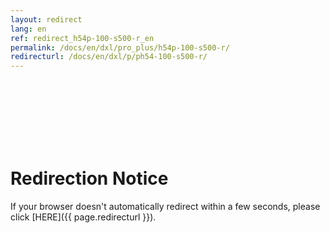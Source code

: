 ```yaml
---
layout: redirect
lang: en
ref: redirect_h54p-100-s500-r_en
permalink: /docs/en/dxl/pro_plus/h54p-100-s500-r/
redirecturl: /docs/en/dxl/p/ph54-100-s500-r/
---
```


<br><br><br><br><br><br>
# Redirection Notice
If your browser doesn't automatically redirect within a few seconds, please click [HERE]({{ page.redirecturl }}).
